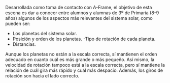 Desarrollada como toma de contacto con A-Frame, el objetivo de esta escena es dar a conocer entre alumnos y alumnas de 3º de Primaria (8-9 años) algunos de los aspectos más relevantes del sistema solar, como pueden ser:
- Los planetas del sistema solar.
- Posición y orden de los planetas.
-Tipo de rotación de cada planeta.
- Distancias.

Aunque los planetas no están a la escala correcta, sí mantienen el orden adecuado en cuanto cuál es más grande o más pequeño. Así mismo, la velocidad de rotación tampoco está a la escala correcta, 
pero sí mantiene la relación de cuál gira más rápido y cuál más despacio. Además, los giros de rotación son hacia el lado correcto.

